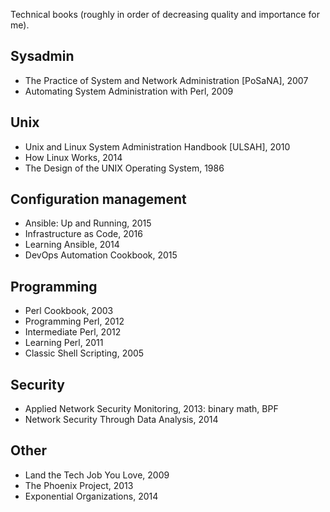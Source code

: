 Technical books (roughly in order of decreasing quality and importance for me).

Sysadmin
--------

* The Practice of System and Network Administration [PoSaNA], 2007
* Automating System Administration with Perl, 2009

Unix
----

* Unix and Linux System Administration Handbook [ULSAH], 2010
* How Linux Works, 2014
* The Design of the UNIX Operating System, 1986

Configuration management
------------------------

* Ansible: Up and Running, 2015
* Infrastructure as Code, 2016
* Learning Ansible, 2014
* DevOps Automation Cookbook, 2015

Programming
-----------

* Perl Cookbook, 2003
* Programming Perl, 2012
* Intermediate Perl, 2012
* Learning Perl, 2011
* Classic Shell Scripting, 2005

Security
--------

* Applied Network Security Monitoring, 2013: binary math, BPF
* Network Security Through Data Analysis, 2014

Other
-----

* Land the Tech Job You Love, 2009
* The Phoenix Project, 2013
* Exponential Organizations, 2014
